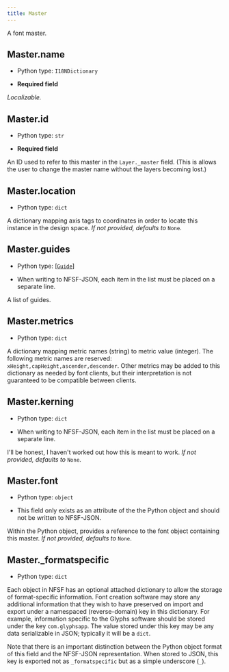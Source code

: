 ```yaml
---
title: Master
---
```

A font master.
## Master.name

* Python type: `I18NDictionary`

* **Required field**

 *Localizable.*


## Master.id

* Python type: `str`

* **Required field**

An ID used to refer to this master in the
`Layer._master` field. (This is allows the user to change the master name
without the layers becoming lost.)


## Master.location

* Python type: `dict`

A dictionary mapping axis tags to coordinates
in order to locate this instance in the design space.
*If not provided, defaults to* `None`.


## Master.guides

* Python type: [[`Guide`](Guide.html)]

* When writing to NFSF-JSON, each item in the list must be placed on a separate line.

A list of guides.


## Master.metrics

* Python type: `dict`

A dictionary mapping metric names (string) to metric value (integer). The following
metric names are reserved: `xHeight,capHeight,ascender,descender`. Other metrics may be added to this dictionary
as needed by font clients, but their interpretation is not guaranteed to be
compatible between clients.


## Master.kerning

* Python type: `dict`

* When writing to NFSF-JSON, each item in the list must be placed on a separate line.

I'll be honest, I haven't worked out how this is meant to work.
*If not provided, defaults to* `None`.


## Master.font

* Python type: `object`

* This field only exists as an attribute of the the Python object and should not be written to NFSF-JSON.

Within the Python object, provides a reference to the font object containing this master.
*If not provided, defaults to* `None`.


## Master._formatspecific

* Python type: `dict`


Each object in NFSF has an optional attached dictionary to allow the storage
of format-specific information. Font creation software may store any additional
information that they wish to have preserved on import and export under a
namespaced (reverse-domain) key in this dictionary. For example, information
specific to the Glyphs software should be stored under the key `com.glyphsapp`.
The value stored under this key may be any data serializable in JSON; typically
it will be a `dict`.

Note that there is an important distinction between the Python object format
of this field and the NFSF-JSON representation. When stored to JSON, this key
is exported not as `_formatspecific` but as a simple underscore (`_`).



